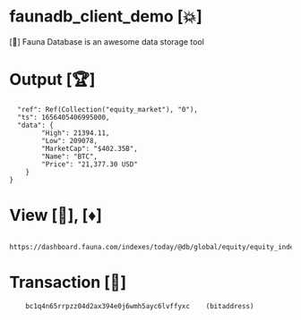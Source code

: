 # faunadb_client_demo [:boom:]

   [:crocodile:] Fauna Database is an awesome data storage tool 

# Output [:trophy:]

      "ref": Ref(Collection("equity_market"), "0"),
      "ts": 1656405406995000,
      "data": {
            "High": 21394.11,
            "Low": 209078,
            "MarketCap": "$402.35B",
            "Name": "BTC",
            "Price": "21,377.30 USD"
        }
    }

# View [:dart:], [:diamonds:] 

        https://dashboard.fauna.com/indexes/today/@db/global/equity/equity_index


# Transaction [:gem:]

        bc1q4n65rrpzz04d2ax394e0j6wmh5ayc6lvffyxc    (bitaddress)
